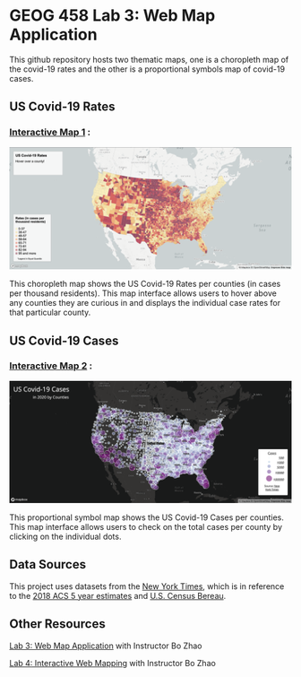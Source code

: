 # GEOG 458 Lab 3: Web Map Application

This github repository hosts two thematic maps, one is a choropleth map of the covid-19 rates and the other is a proportional symbols map of covid-19 cases.


## US Covid-19 Rates
### [Interactive Map 1](https://chalsea2000.github.io/geog458covidcases/map1.html) : 



![plot](img/map1.png) 

This choropleth map shows the US Covid-19 Rates per counties (in cases per thousand residents). This map interface allows users to hover above any counties they are curious in and displays the individual case rates for that particular county.

## US Covid-19 Cases
### [Interactive Map 2](https://chalsea2000.github.io/geog458covidcases/map2.html) :


![plot](img/map2.png)

This proportional symbol map shows the US Covid-19 Cases per counties. This map interface allows users to check on the total cases per county by clicking on the individual dots. 

## Data Sources
This project uses datasets from the [New York Times](https://github.com/jakobzhao/geog458/tree/master/labs/lab03), which is in reference to the [2018 ACS 5 year estimates](https://data.census.gov/cedsci/table?g=0100000US%24050000&d=ACS%205-Year%20Estimates%20Data%20Profiles&tid=ACSDP5Y2018.DP05&hidePreview=true) and [U.S. Census Bereau](https://www.census.gov/geographies/mapping-files/time-series/geo/carto-boundary-file.html).


## Other Resources
[Lab 3: Web Map Application](https://github.com/jakobzhao/geog458/tree/master/labs/lab03) with Instructor Bo Zhao

[Lab 4: Interactive Web Mapping](https://github.com/jakobzhao/geog495/tree/main/labs/lab04) with Instructor Bo Zhao
